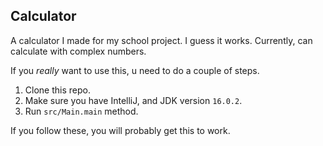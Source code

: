 ## Calculator

A calculator I made for my school project. I guess it works.
Currently, can calculate with complex numbers.  
  
If you _really_ want to use this, u need to do a couple of steps.  
1. Clone this repo.
2. Make sure you have IntelliJ, and JDK version `16.0.2`.
3. Run `src/Main.main` method.  
  
If you follow these, you will probably get this to work.  
